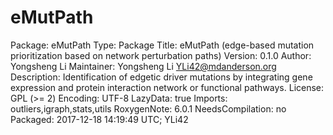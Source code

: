 # eMutPath
Package: eMutPath
Type: Package
Title: eMutPath (edge-based mutation prioritization based on network perturbation paths)
Version: 0.1.0
Author: Yongsheng Li
Maintainer: Yongsheng Li <YLi42@mdanderson.org>
Description: Identification of edgetic driver mutations by integrating gene
        expression and protein interaction network or functional pathways.
License: GPL (>= 2)
Encoding: UTF-8
LazyData: true
Imports: outliers,igraph,stats,utils
RoxygenNote: 6.0.1
NeedsCompilation: no
Packaged: 2017-12-18 14:19:49 UTC; YLi42
